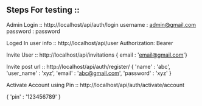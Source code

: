 ## Steps For testing :: 

Admin Login :: http://localhost/api/auth/login 
username : admin@gmail.com
password : password

Loged In user info :: http://localhost/api/user 
Authorization: Bearer <Token>

Invite User :: http://localhost/api/invitations
{ email : 'email@gmail.com'}

Invite post url :: http://localhost/api/auth/register/<token>
{
	'name' : 'abc',
	'user_name' : 'xyz',
	'email' : 'abc@gmail.com',
	'password' : 'xyz'
}

Activate Account using Pin :: http://localhost/api/auth/activate/account

{
	'pin' : '123456789'
}